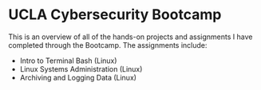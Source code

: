 # UCLA Cybersecurity Bootcamp
This is an overview of all of the hands-on projects and assignments I have completed through the Bootcamp. The assignments include:
- Intro to Terminal Bash (Linux)
- Linux Systems Administration (Linux)
- Archiving and Logging Data (Linux)
